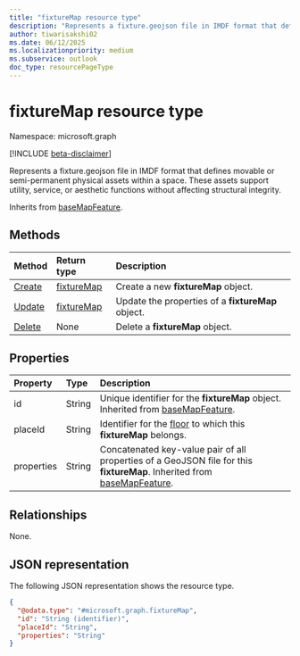 ```yaml
---
title: "fixtureMap resource type"
description: "Represents a fixture.geojson file in IMDF format that defines movable or semi-permanent physical assets within a space."
author: tiwarisakshi02
ms.date: 06/12/2025
ms.localizationpriority: medium
ms.subservice: outlook
doc_type: resourcePageType
---
```


# fixtureMap resource type

Namespace: microsoft.graph

[!INCLUDE [beta-disclaimer](../../includes/beta-disclaimer.md)]

Represents a fixture.geojson file in IMDF format that defines movable or semi-permanent physical assets within a space. These assets support utility, service, or aesthetic functions without affecting structural integrity.

Inherits from [baseMapFeature](./basemapfeature.md).


## Methods
|Method|Return type|Description|
|:---|:---|:---|
|[Create](../api/levelmap-post-fixtures.md)|[fixtureMap](./fixturemap.md)|Create a new **fixtureMap** object.|
|[Update](../api/fixturemap-update.md)|[fixtureMap](./fixturemap.md)|Update the properties of a **fixtureMap** object.|
|[Delete](../api/levelmap-delete-fixtures.md)|None|Delete a **fixtureMap** object.|

## Properties
|Property|Type|Description|
|:---|:---|:---|
|id|String|Unique identifier for the **fixtureMap** object. Inherited from [baseMapFeature](./basemapfeature.md). |
|placeId|String|Identifier for the [floor](./floor.md) to which this **fixtureMap** belongs. |
|properties|String|Concatenated key-value pair of all properties of a GeoJSON file for this **fixtureMap**. Inherited from [baseMapFeature](./basemapfeature.md).|

## Relationships
None.

## JSON representation
The following JSON representation shows the resource type.
<!-- {
  "blockType": "resource",
  "keyProperty": "id",
  "@odata.type": "microsoft.graph.fixtureMap",
  "baseType": "microsoft.graph.baseMapFeature",
  "openType": false
}
-->
``` json
{
  "@odata.type": "#microsoft.graph.fixtureMap",
  "id": "String (identifier)",
  "placeId": "String",
  "properties": "String"
}
```

